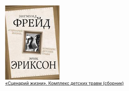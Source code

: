 ![](«Сценарий%20жизни».%20Комплекс%20детских%20травм%20(сборник).jpg)  
[«Сценарий жизни». Комплекс детских травм (сборник)](«Сценарий%20жизни».%20Комплекс%20детских%20травм%20(сборник).md)
